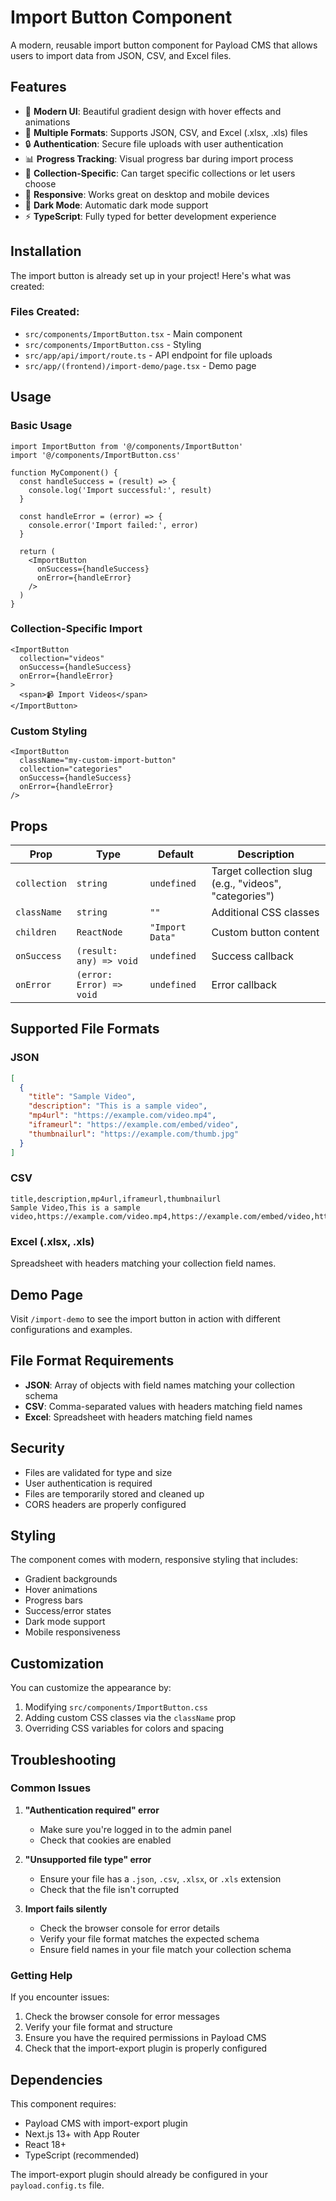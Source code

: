 # Import Button Component

A modern, reusable import button component for Payload CMS that allows users to import data from JSON, CSV, and Excel files.

## Features

- 🎨 **Modern UI**: Beautiful gradient design with hover effects and animations
- 📁 **Multiple Formats**: Supports JSON, CSV, and Excel (.xlsx, .xls) files
- 🔒 **Authentication**: Secure file uploads with user authentication
- 📊 **Progress Tracking**: Visual progress bar during import process
- 🎯 **Collection-Specific**: Can target specific collections or let users choose
- 📱 **Responsive**: Works great on desktop and mobile devices
- 🌙 **Dark Mode**: Automatic dark mode support
- ⚡ **TypeScript**: Fully typed for better development experience

## Installation

The import button is already set up in your project! Here's what was created:

### Files Created:
- `src/components/ImportButton.tsx` - Main component
- `src/components/ImportButton.css` - Styling
- `src/app/api/import/route.ts` - API endpoint for file uploads
- `src/app/(frontend)/import-demo/page.tsx` - Demo page

## Usage

### Basic Usage

```tsx
import ImportButton from '@/components/ImportButton'
import '@/components/ImportButton.css'

function MyComponent() {
  const handleSuccess = (result) => {
    console.log('Import successful:', result)
  }

  const handleError = (error) => {
    console.error('Import failed:', error)
  }

  return (
    <ImportButton
      onSuccess={handleSuccess}
      onError={handleError}
    />
  )
}
```

### Collection-Specific Import

```tsx
<ImportButton
  collection="videos"
  onSuccess={handleSuccess}
  onError={handleError}
>
  <span>📹 Import Videos</span>
</ImportButton>
```

### Custom Styling

```tsx
<ImportButton
  className="my-custom-import-button"
  collection="categories"
  onSuccess={handleSuccess}
  onError={handleError}
/>
```

## Props

| Prop | Type | Default | Description |
|------|------|---------|-------------|
| `collection` | `string` | `undefined` | Target collection slug (e.g., "videos", "categories") |
| `className` | `string` | `""` | Additional CSS classes |
| `children` | `ReactNode` | `"Import Data"` | Custom button content |
| `onSuccess` | `(result: any) => void` | `undefined` | Success callback |
| `onError` | `(error: Error) => void` | `undefined` | Error callback |

## Supported File Formats

### JSON
```json
[
  {
    "title": "Sample Video",
    "description": "This is a sample video",
    "mp4url": "https://example.com/video.mp4",
    "iframeurl": "https://example.com/embed/video",
    "thumbnailurl": "https://example.com/thumb.jpg"
  }
]
```

### CSV
```csv
title,description,mp4url,iframeurl,thumbnailurl
Sample Video,This is a sample video,https://example.com/video.mp4,https://example.com/embed/video,https://example.com/thumb.jpg
```

### Excel (.xlsx, .xls)
Spreadsheet with headers matching your collection field names.

## Demo Page

Visit `/import-demo` to see the import button in action with different configurations and examples.

## File Format Requirements

- **JSON**: Array of objects with field names matching your collection schema
- **CSV**: Comma-separated values with headers matching field names
- **Excel**: Spreadsheet with headers matching field names

## Security

- Files are validated for type and size
- User authentication is required
- Files are temporarily stored and cleaned up
- CORS headers are properly configured

## Styling

The component comes with modern, responsive styling that includes:
- Gradient backgrounds
- Hover animations
- Progress bars
- Success/error states
- Dark mode support
- Mobile responsiveness

## Customization

You can customize the appearance by:
1. Modifying `src/components/ImportButton.css`
2. Adding custom CSS classes via the `className` prop
3. Overriding CSS variables for colors and spacing

## Troubleshooting

### Common Issues

1. **"Authentication required" error**
   - Make sure you're logged in to the admin panel
   - Check that cookies are enabled

2. **"Unsupported file type" error**
   - Ensure your file has a `.json`, `.csv`, `.xlsx`, or `.xls` extension
   - Check that the file isn't corrupted

3. **Import fails silently**
   - Check the browser console for error details
   - Verify your file format matches the expected schema
   - Ensure field names in your file match your collection schema

### Getting Help

If you encounter issues:
1. Check the browser console for error messages
2. Verify your file format and structure
3. Ensure you have the required permissions in Payload CMS
4. Check that the import-export plugin is properly configured

## Dependencies

This component requires:
- Payload CMS with import-export plugin
- Next.js 13+ with App Router
- React 18+
- TypeScript (recommended)

The import-export plugin should already be configured in your `payload.config.ts` file. 